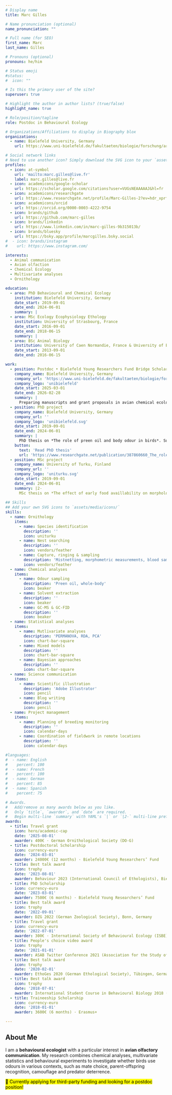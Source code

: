 ```yaml
---
# Display name
title: Marc Gilles

# Name pronunciation (optional)
name_pronunciation: ""

# Full name (for SEO)
first_name: Marc
last_name: Gilles

# Pronouns (optional)
pronouns: he/him

# Status emoji
#status:
#  icon: ""

# Is this the primary user of the site?
superuser: true

# Highlight the author in author lists? (true/false)
highlight_name: true

# Role/position/tagline
role: Postdoc in Behavioural Ecology

# Organizations/Affiliations to display in Biography blox
organizations:
  - name: Bielefeld University, Germany
    url: https://www.uni-bielefeld.de/fakultaeten/biologie/forschung/arbeitsgruppen/behav_eco/

# Social network links
# Need to use another icon? Simply download the SVG icon to your `assets/media/icons/` folder.
profiles:
  - icon: at-symbol
    url: 'mailto:marc.gilles@live.fr'
    label: marc.gilles@live.fr
  - icon: academicons/google-scholar
    url: https://scholar.google.com/citations?user=VUGsNEAAAAAJ&hl=fr
  - icon: academicons/researchgate
    url: https://www.researchgate.net/profile/Marc-Gilles-2?ev=hdr_xprf
  - icon: academicons/orcid
    url: https://orcid.org/0000-0003-4222-9754
  - icon: brands/github
    url: https://github.com/marc-gilles
  - icon: brands/linkedin
    url: https://www.linkedin.com/in/marc-gilles-9b315013b/
  - icon: brands/bluesky
    url: https://bsky.app/profile/marcgilles.bsky.social
#  - icon: brands/instagram
#    url: https://www.instagram.com/

interests:
  - Animal communication
  - Avian olfaction
  - Chemical Ecology
  - Multivariate analyses
  - Ornithology

education:
  - area: PhD Behavioural and Chemical Ecology
    institution: Bielefeld University, Germany
    date_start: 2019-09-01
    date_end: 2024-06-01
    summary: |
  - area: MSc Ecology Ecophysiology Ethology
    institution: University of Strasbourg, France
    date_start: 2016-09-01
    date_end: 2018-06-15
    summary: |
  - area: BSc Animal Biology
    institution: University of Caen Normandie, France & University of Bergen, Norway
    date_start: 2013-09-01
    date_end: 2016-06-15

work:
  - position: Postdoc • Bielefeld Young Researchers Fund Bridge Scholarship
    company_name: Bielefeld University, Germany
    company_url: 'https://www.uni-bielefeld.de/fakultaeten/biologie/forschung/arbeitsgruppen/behav_eco/'
    company_logo: 'unibielefeld'
    date_start: 2025-03-01
    date_end: 2026-02-28
    summary: |
      Preparing manuscripts and grant proposals in avian chemical ecology. Supervised by [Barbara Caspers](https://scholar.google.com/citations?user=qPjDrIMAAAAJ&hl=fr&oi=ao) at the [Department of Behavioural Ecology](https://www.uni-bielefeld.de/fakultaeten/biologie/forschung/arbeitsgruppen/behav_eco/).
  - position: PhD project
    company_name: Bielefeld University, Germany
    company_url: ''
    company_logo: 'unibielefeld.svg'
    date_start: 2019-09-01
    date_end: 2024-06-01
    summary: |
      PhD thesis on *The role of preen oil and body odour in birds*. Supervised by [Barbara Caspers](https://scholar.google.com/citations?user=qPjDrIMAAAAJ&hl=fr&oi=ao) and [Innes Cuthill](https://scholar.google.com/citations?user=BD03F2cAAAAJ&hl=fr&oi=ao) at the [Department of Behavioural Ecology](https://www.uni-bielefeld.de/fakultaeten/biologie/forschung/arbeitsgruppen/behav_eco/).
    button:
      text: 'Read PhD thesis'
      url: 'https://www.researchgate.net/publication/387860660_The_role_of_preen_oil_and_body_odour_in_birds'
  - position: MSc project
    company_name: University of Turku, Finland
    company_url: ''
    company_logo: 'uniturku.svg'
    date_start: 2019-09-01
    date_end: 2024-06-01
    summary: |2-
      MSc thesis on *The effect of early food availlability on morphology and personality in blue tits*. Supervised by [Jon Brommer](https://scholar.google.com/citations?user=YCAmA6QAAAAJ&hl=fr&oi=ao) and [Barbara Class](https://scholar.google.com/citations?user=W3l0KMEAAAAJ&hl=fr&oi=ao) at the [Department of Biology](https://www.utu.fi/en/university/faculty-of-science/biology/contact).
      
## Skills
## Add your own SVG icons to `assets/media/icons/`
skills:
  - name: Ornithology
    items:
      - name: Species identification
        description: ''
        icon: uniturku
      - name: Nest searching
        description: ''
        icon: vendors/feather
      - name: Capture, ringing & sampling
        description: 'Mistnetting, morphometric measurements, blood sampling'
        icon: vendors/feather
  - name: Chemical analyses
    items:
      - name: Odour sampling
        description: 'Preen oil, whole-body'
        icon: beaker
      - name: Solvent extraction
        description: ''
        icon: beaker
      - name: GC-MS & GC-FID
        description: ''
        icon: beaker
  - name: Statistical analyses
    items:
      - name: Mutlivariate analyses
        description: 'PERMANOVA, RDA, PCA'
        icon: chart-bar-square
      - name: Mixed models
        description: ''
        icon: chart-bar-square
      - name: Bayesian approaches
        description: ''
        icon: chart-bar-square
  - name: Science communication
    items:
      - name: Scientific illustration
        description: 'Adobe Illustrator'
        icon: pencil
      - name: Blog writing
        description: ''
        icon: pencil
  - name: Project management
    items:
      - name: Planning of breeding monitoring
        description: ''
        icon: calendar-days
      - name: Coordination of fieldwork in remote locations
        description: ''
        icon: calendar-days

#languages:
#  - name: English
#    percent: 100
#  - name: French
#    percent: 100
#  - name: German
#    percent: 85
#  - name: Spanish
#    percent: 75

# Awards.
#   Add/remove as many awards below as you like.
#   Only `title`, `awarder`, and `date` are required.
#   Begin multi-line `summary` with YAML's `|` or `|2-` multi-line prefix and indent 2 spaces below.
awards:
  - title: Travel grant
    icon: hero/academic-cap
    date: '2025-08-01'
    awarder: 400€ · German Ornithological Society (DO-G)
  - title: Postdoctoral Scholarship
    icon: currency-euro
    date: '2024-03-01'
    awarder: 24000€ (12 months) · Bielefeld Young Researchers’ Fund
  - title: Best talk award
    icon: trophy
    date: '2023-08-01'
    awarder: Behaviour 2023 (International Council of Ethologists), Bielefeld, Germany
  - title: PhD Scholarship
    icon: currency-euro
    date: '2023-03-01'
    awarder: 7500€ (6 months) · Bielefeld Young Researchers’ Fund
  - title: Best talk award
    icon: trophy
    date: '2022-09-01'
    awarder: DZG 2022 (German Zoological Society), Bonn, Germany
  - title: Travel grant
    icon: currency-euro
    date: '2022-07-01'
    awarder: 300€ · International Society of Behavioural Ecology (ISBE)
  - title: People's choice video award
    icon: trophy
    date: '2021-01-01'
    awarder: ASAB Twitter Conference 2021 (Association for the Study of Animal Behaviour)
  - title: Best talk award
    icon: trophy
    date: '2020-02-01'
    awarder: EthoGes 2020 (German Ethological Society), Tübingen, Germany
  - title: Best talk award
    icon: trophy
    date: '2018-07-01'
    awarder: International Student Course in Behavioural Biology 2018 (Institut Francilien d’Ethologie), Paris, France
  - title: Traineeship Scholarship
    icon: currency-euro
    date: '2018-01-01'
    awarder: 3600€ (6 months) · Erasmus+

---
```


## About Me

I am a **behavioural ecologist** with a particular interest in **avian olfactory communication**. My research combines chemical analyses, multivariate statistics and behavioural experiments to investigate whether birds use odours in various contexts, such as mate choice, parent-offspring recognition, camouflage and predator deterrence.

<mark>🔎 Currently applying for third-party funding and looking for a postdoc position!</mark>
